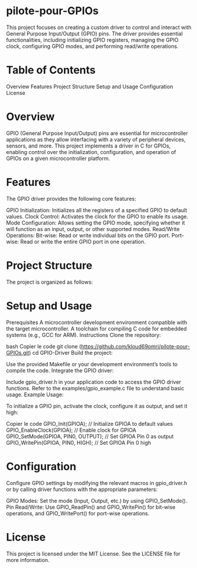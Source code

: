 # pilote-pour-GPIOs
This project focuses on creating a custom driver to control and interact with General Purpose Input/Output (GPIO) pins. The driver provides essential functionalities, including initializing GPIO registers, managing the GPIO clock, configuring GPIO modes, and performing read/write operations.

# Table of Contents
Overview
Features
Project Structure
Setup and Usage
Configuration
License
# Overview
GPIO (General Purpose Input/Output) pins are essential for microcontroller applications as they allow interfacing with a variety of peripheral devices, sensors, and more. This project implements a driver in C for GPIOs, enabling control over the initialization, configuration, and operation of GPIOs on a given microcontroller platform.

# Features
The GPIO driver provides the following core features:

GPIO Initialization: Initializes all the registers of a specified GPIO to default values.
Clock Control: Activates the clock for the GPIO to enable its usage.
Mode Configuration: Allows setting the GPIO mode, specifying whether it will function as an input, output, or other supported modes.
Read/Write Operations:
Bit-wise: Read or write individual bits on the GPIO port.
Port-wise: Read or write the entire GPIO port in one operation.
# Project Structure
The project is organized as follows:


# Setup and Usage
Prerequisites
A microcontroller development environment compatible with the target microcontroller.
A toolchain for compiling C code for embedded systems (e.g., GCC for ARM).
Instructions
Clone the repository:

bash
Copier le code
git clone (https://github.com/kloud69omri/pilote-pour-GPIOs.git)
cd GPIO-Driver
Build the project:

Use the provided Makefile or your development environment’s tools to compile the code.
Integrate the GPIO driver:

Include gpio_driver.h in your application code to access the GPIO driver functions.
Refer to the examples/gpio_example.c file to understand basic usage.
Example Usage:

To initialize a GPIO pin, activate the clock, configure it as output, and set it high:

Copier le code
GPIO_Init(GPIOA);               // Initialize GPIOA to default values
GPIO_EnableClock(GPIOA);        // Enable clock for GPIOA
GPIO_SetMode(GPIOA, PIN0, OUTPUT); // Set GPIOA Pin 0 as output
GPIO_WritePin(GPIOA, PIN0, HIGH);  // Set GPIOA Pin 0 high
# Configuration
Configure GPIO settings by modifying the relevant macros in gpio_driver.h or by calling driver functions with the appropriate parameters:

GPIO Modes: Set the mode (Input, Output, etc.) by using GPIO_SetMode().
Pin Read/Write: Use GPIO_ReadPin() and GPIO_WritePin() for bit-wise operations, and GPIO_WritePort() for port-wise operations.
# License
This project is licensed under the MIT License. See the LICENSE file for more information.
